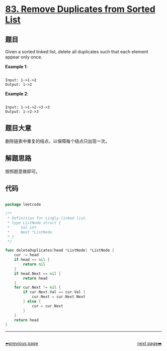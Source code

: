 # [83. Remove Duplicates from Sorted List](https://leetcode.com/problems/remove-duplicates-from-sorted-list/)

## 题目

Given a sorted linked list, delete all duplicates such that each element appear only once.

**Example 1**:

```

Input: 1->1->2
Output: 1->2

```

**Example 2**:

```

Input: 1->1->2->3->3
Output: 1->2->3

```

## 题目大意

删除链表中重复的结点，以保障每个结点只出现一次。


## 解题思路

按照题意做即可。

## 代码

```go

package leetcode

/**
 * Definition for singly-linked list.
 * type ListNode struct {
 *     Val int
 *     Next *ListNode
 * }
 */

func deleteDuplicates(head *ListNode) *ListNode {
	cur := head
	if head == nil {
		return nil
	}
	if head.Next == nil {
		return head
	}
	for cur.Next != nil {
		if cur.Next.Val == cur.Val {
			cur.Next = cur.Next.Next
		} else {
			cur = cur.Next
		}
	}
	return head
}

```



----------------------------------------------
<div style="display: flex;justify-content: space-between;align-items: center;">
<p><a href="https://books.halfrost.com/leetcode/ChapterFour/0001~0099/0082.Remove-Duplicates-from-Sorted-List-II/">⬅️previous page</a></p>
<p><a href="https://books.halfrost.com/leetcode/ChapterFour/0001~0099/0084.Largest-Rectangle-in-Histogram/">next page➡️</a></p>
</div>
